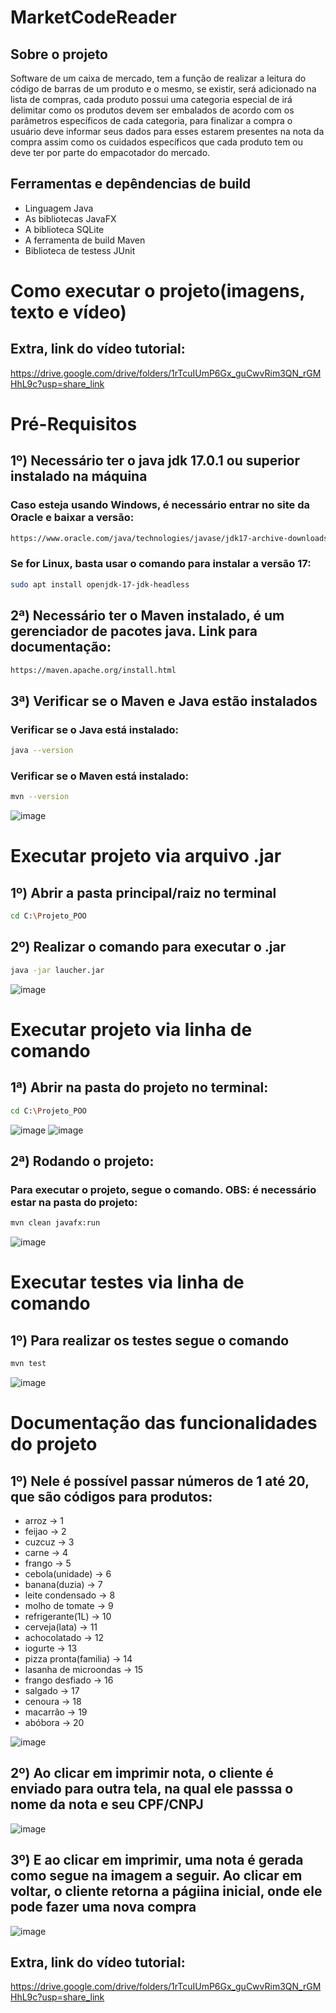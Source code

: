 # MarketCodeReader
## Sobre o projeto
Software de um caixa de mercado, tem a função de realizar a leitura do
código de barras de um produto e o mesmo, se existir, será adicionado na lista de
compras, cada produto possui uma categoria especial de irá delimitar como os
produtos devem ser embalados de acordo com os parâmetros específicos de cada
categoria, para finalizar a compra o usuário deve informar seus dados para esses
estarem presentes na nota da compra assim como os cuidados específicos que
cada produto tem ou deve ter por parte do empacotador do mercado.
## Ferramentas e depêndencias de build
- Linguagem Java
- As bibliotecas JavaFX
- A biblioteca SQLite
- A ferramenta de build Maven
- Biblioteca de testess JUnit

# Como executar o projeto(imagens, texto e vídeo)

## Extra, link do vídeo tutorial:
https://drive.google.com/drive/folders/1rTcuIUmP6Gx_guCwvRim3QN_rGMHhL9c?usp=share_link
# Pré-Requisitos
## 1º) Necessário ter o java jdk 17.0.1 ou superior instalado na máquina
### Caso esteja usando Windows, é necessário entrar no site da Oracle e baixar a versão:
```bash
https://www.oracle.com/java/technologies/javase/jdk17-archive-downloads.html
```
### Se for Linux, basta usar o comando para instalar a versão 17:
```bash
sudo apt install openjdk-17-jdk-headless
```
## 2ª) Necessário ter o Maven instalado, é um gerenciador de pacotes java. Link para documentação:
```bash
https://maven.apache.org/install.html
```
## 3ª) Verificar se o Maven e Java estão instalados
### Verificar se o Java está instalado:
```bash
java --version
```
### Verificar se o Maven está instalado:
```bash
mvn --version
```
![image](https://user-images.githubusercontent.com/58920070/200893806-a93cf56e-10f7-4cef-ab30-9731fef4d139.png)
# Executar projeto via arquivo .jar
## 1º) Abrir a pasta principal/raiz no terminal
```bash
cd C:\Projeto_POO 
```
## 2º) Realizar o comando para executar o .jar
```bash
java -jar laucher.jar
```
![image](https://user-images.githubusercontent.com/58920070/201536374-0ea24e7a-874a-4aa0-accd-36f7c36fd5d4.png)

# Executar projeto via linha de comando
## 1ª) Abrir na pasta do projeto no terminal:
```bash
cd C:\Projeto_POO 
```
![image](https://user-images.githubusercontent.com/58920070/200817281-e229f0c7-81a8-4957-abbe-b16ee4f3a19b.png)
![image](https://user-images.githubusercontent.com/58920070/200817386-b8c29b78-6840-4ece-ae7c-57ac0d0745d3.png)
## 2ª) Rodando o projeto:
### Para executar o projeto, segue o comando. OBS: é necessário estar na pasta do projeto:
```bash
mvn clean javafx:run
```
![image](https://user-images.githubusercontent.com/58920070/200894533-4686ae88-3021-42c8-8696-4aa7dbb5c19b.png)
# Executar testes via linha de comando
## 1º) Para realizar os testes segue o comando
```bash
mvn test
```
![image](https://user-images.githubusercontent.com/58920070/201536922-6bd1cf50-ca1a-457c-a736-bd9e0a40f2f4.png)
# Documentação das funcionalidades do projeto
## 1º) Nele é possível passar números de 1 até 20, que são códigos para produtos: 
- arroz -> 1
- feijao -> 2
- cuzcuz -> 3
- carne -> 4
- frango -> 5
- cebola(unidade) -> 6
- banana(duzia) -> 7
- leite condensado -> 8
- molho de tomate -> 9
- refrigerante(1L) -> 10
- cerveja(lata) -> 11
- achocolatado -> 12
- iogurte -> 13
- pizza pronta(familia) -> 14
- lasanha de microondas -> 15
- frango desfiado -> 16
- salgado -> 17
- cenoura -> 18
- macarrão -> 19
- abóbora -> 20

![image](https://user-images.githubusercontent.com/58920070/200896464-c6c71d1b-6a5b-4679-b213-40442b285c15.png)

## 2º) Ao clicar em imprimir nota, o cliente é enviado para outra tela, na qual ele passsa o nome da nota e seu CPF/CNPJ

![image](https://user-images.githubusercontent.com/58920070/200897368-ef36d343-2d5c-4db7-b077-74ab63562c66.png)

## 3º) E ao clicar em imprimir, uma nota é gerada como segue na imagem a seguir. Ao clicar em voltar, o cliente retorna a págiina inicial, onde ele pode fazer uma nova compra
![image](https://user-images.githubusercontent.com/58920070/200897623-ffc9dbd7-7b58-47c9-84a8-dbbc3d1a343e.png)

## Extra, link do vídeo tutorial:
https://drive.google.com/drive/folders/1rTcuIUmP6Gx_guCwvRim3QN_rGMHhL9c?usp=share_link
